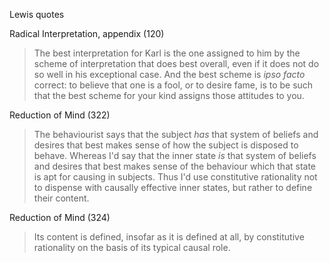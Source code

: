 Lewis quotes

Radical Interpretation, appendix (120)

> The best interpretation for Karl is the one assigned to him by the scheme of interpretation that does best overall, even if it does not do so well in his exceptional case. And the best scheme is _ipso facto_ correct: to believe that one is a fool, or to desire fame, is to be such that the best scheme for your kind assigns those attitudes to you.

Reduction of Mind (322)

> The behaviourist says that the subject _has_ that system of beliefs and desires that best makes sense of how the subject is disposed to behave. Whereas I'd say that the inner state _is_ that system of beliefs and desires that best makes sense of the behaviour which that state is apt for causing in subjects. Thus I'd use constitutive rationality not to dispense with causally effective inner states, but rather to define their content.

Reduction of Mind (324)

> Its content is defined, insofar as it is defined at all, by constitutive rationality on the basis of its typical causal role.
 